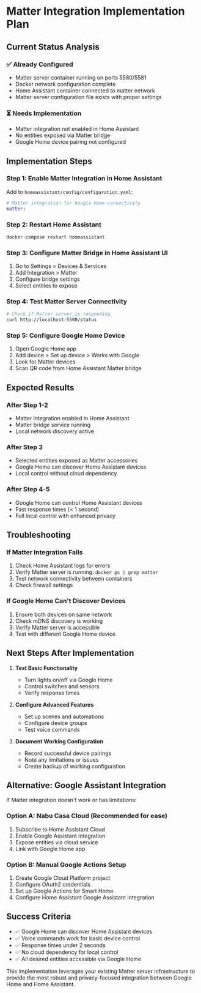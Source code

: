 # Matter Integration Implementation Plan

## Current Status Analysis

### ✅ Already Configured
- Matter server container running on ports 5580/5581
- Docker network configuration complete
- Home Assistant container connected to matter network
- Matter server configuration file exists with proper settings

### ⏳ Needs Implementation
- Matter integration not enabled in Home Assistant
- No entities exposed via Matter bridge
- Google Home device pairing not configured

## Implementation Steps

### Step 1: Enable Matter Integration in Home Assistant

Add to `homeassistant/config/configuration.yaml`:

```yaml
# Matter integration for Google Home connectivity
matter:
```

### Step 2: Restart Home Assistant
```bash
docker-compose restart homeassistant
```

### Step 3: Configure Matter Bridge in Home Assistant UI
1. Go to Settings > Devices & Services
2. Add Integration > Matter
3. Configure bridge settings
4. Select entities to expose

### Step 4: Test Matter Server Connectivity
```bash
# Check if Matter server is responding
curl http://localhost:5580/status
```

### Step 5: Configure Google Home Device
1. Open Google Home app
2. Add device > Set up device > Works with Google
3. Look for Matter devices
4. Scan QR code from Home Assistant Matter bridge

## Expected Results

### After Step 1-2
- Matter integration enabled in Home Assistant
- Matter bridge service running
- Local network discovery active

### After Step 3
- Selected entities exposed as Matter accessories
- Google Home can discover Home Assistant devices
- Local control without cloud dependency

### After Step 4-5
- Google Home can control Home Assistant devices
- Fast response times (< 1 second)
- Full local control with enhanced privacy

## Troubleshooting

### If Matter Integration Fails
1. Check Home Assistant logs for errors
2. Verify Matter server is running: `docker ps | grep matter`
3. Test network connectivity between containers
4. Check firewall settings

### If Google Home Can't Discover Devices
1. Ensure both devices on same network
2. Check mDNS discovery is working
3. Verify Matter server is accessible
4. Test with different Google Home device

## Next Steps After Implementation

1. **Test Basic Functionality**
   - Turn lights on/off via Google Home
   - Control switches and sensors
   - Verify response times

2. **Configure Advanced Features**
   - Set up scenes and automations
   - Configure device groups
   - Test voice commands

3. **Document Working Configuration**
   - Record successful device pairings
   - Note any limitations or issues
   - Create backup of working configuration

## Alternative: Google Assistant Integration

If Matter integration doesn't work or has limitations:

### Option A: Nabu Casa Cloud (Recommended for ease)
1. Subscribe to Home Assistant Cloud
2. Enable Google Assistant integration
3. Expose entities via cloud service
4. Link with Google Home app

### Option B: Manual Google Actions Setup
1. Create Google Cloud Platform project
2. Configure OAuth2 credentials
3. Set up Google Actions for Smart Home
4. Configure Home Assistant Google Assistant integration

## Success Criteria

- ✅ Google Home can discover Home Assistant devices
- ✅ Voice commands work for basic device control
- ✅ Response times under 2 seconds
- ✅ No cloud dependency for local control
- ✅ All desired entities accessible via Google Home

This implementation leverages your existing Matter server infrastructure to provide the most robust and privacy-focused integration between Google Home and Home Assistant.
